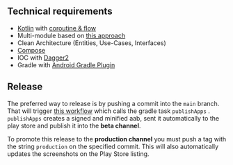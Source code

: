 ## Technical requirements

* [Kotlin](https://kotlinlang.org/)
  with [coroutine & flow](https://kotlinlang.org/docs/coroutines-overview.html)
* Multi-module based on [this approach](https://developer.android.com/topic/modularization)
* Clean Architecture (Entities, Use-Cases, Interfaces)
* [Compose](https://developer.android.com/jetpack/compose)
* IOC with [Dagger2](https://dagger.dev/)
* Gradle with [Android Gradle Plugin](https://developer.android.com/studio/build)

## Release

The preferred way to release is by pushing a commit into the `main` branch. That will
trigger [this workflow](.github/workflows/main.yml) which calls the gradle task `publishApps`
. `publishApps` creates a signed and minified aab, sent it automatically to the play store and
publish it into the __beta channel__.

To promote this release to the __production channel__ you must push a tag with the
string `production` on the specified commit. This will also automatically updates the screenshots on
the Play Store listing.
